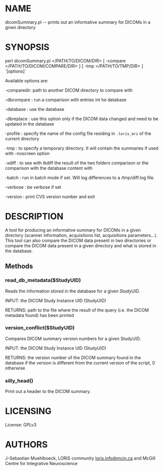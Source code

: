 # NAME

dicomSummary.pl -- prints out an informative summary for DICOMs in a given directory

# SYNOPSIS

perl dicomSummary.pl &lt;/PATH/TO/DICOM/DIR> \[ -compare &lt;/PATH/TO/DICOM/COMPARE/DIR> \] \[ -tmp &lt;/PATH/TO/TMP/DIR> \] \`\[options\]\`

Available options are:

\-comparedir: path to another DICOM directory to compare with

\-dbcompare : run a comparison with entries int he database

\-database  : use the database

\-dbreplace : use this option only if the DICOM data changed and need to be updated
             in the database

\-profile   : specify the name of the config file residing in `.loris_mri` of the
             current directory

\-tmp       : to specify a temporary directory. It will contain the summaries if
             used with -noscreen option

\-xdiff     : to see with tkdiff the result of the two folders comparison or the
             comparison with the database content with

\-batch     : run in batch mode if set. Will log differences to a /tmp/diff.log file.

\-verbose   : be verbose if set

\-version   : print CVS version number and exit

# DESCRIPTION

A tool for producing an informative summary for DICOMs in a given directory
(scanner information, acquisitions list, acquisitions parameters...). This tool
can also compare the DICOM data present in two directories or compare the DICOM
data present in a given directory and what is stored in the database.

## Methods

### read\_db\_metadata($StudyUID)

Reads the information stored in the database for a given StudyUID.

INPUT: the DICOM Study Instance UID (StudyUID)

RETURNS: path to the file where the result of the query (i.e. the DICOM metadata
         found) has been printed

### version\_conflict($StudyUID)

Compares DICOM summary version numbers for a given StudyUID.

INPUT: the DICOM Study Instance UID (StudyUID)

RETURNS: the version number of the DICOM summary found in the database if the
         version is different from the current version of the script, 0 otherwise

### silly\_head()

Print out a header to the DICOM summary.

# LICENSING

License: GPLv3

# AUTHORS

J-Sebastian Muehlboeck,
LORIS community <loris.info@mcin.ca> and McGill Centre for Integrative
Neuroscience
